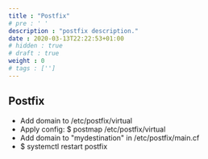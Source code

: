 ```yaml
---
title : "Postfix"
# pre : ' '
description : "postfix description."
date : 2020-03-13T22:22:53+01:00
# hidden : true
# draft : true
weight : 0
# tags : ['']
---
```


## Postfix

- Add domain to /etc/postfix/virtual
- Apply config: $ postmap /etc/postfix/virtual
- Add domain to "mydestination" in /etc/postfix/main.cf
- $ systemctl restart postfix
